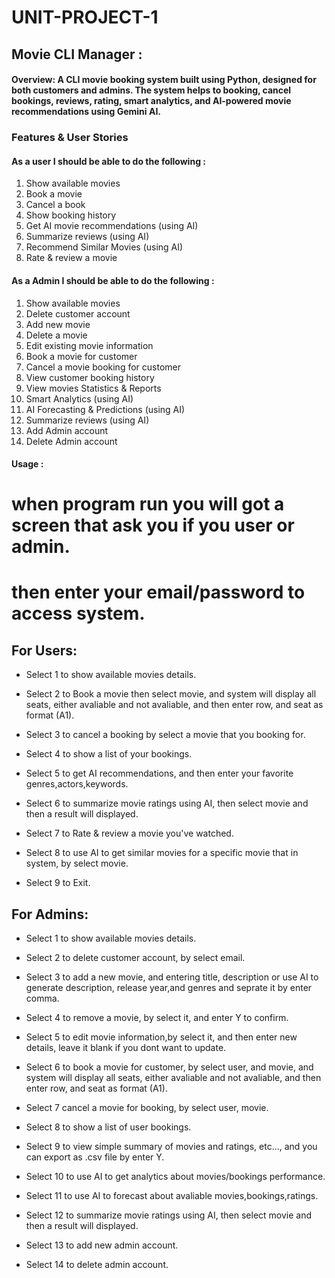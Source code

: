 # UNIT-PROJECT-1


## Movie CLI Manager :

#### Overview: A CLI movie booking system built using Python, designed for both customers and admins. The system helps to booking, cancel bookings, reviews, rating, smart analytics, and AI-powered movie recommendations using Gemini AI.


### Features & User Stories
#### As a user I should be able to do the following :
 1) Show available movies
 2) Book a movie
 3) Cancel a book
 4) Show booking history
 5) Get AI movie recommendations (using AI)
 6) Summarize reviews (using AI)
 7) Recommend Similar Movies (using AI)
 8) Rate & review a movie

#### As a Admin I should be able to do the following :
1) Show available movies
2) Delete customer account
3) Add new movie
4) Delete a movie
5) Edit existing movie information
6) Book a movie for customer
7) Cancel a movie booking for customer
8) View customer booking history
9) View movies Statistics & Reports
10) Smart Analytics (using AI)
11) AI Forecasting & Predictions (using AI)
12) Summarize reviews (using AI)
13) Add Admin account
14) Delete Admin account


#### Usage :
# when program run you will got a screen that ask you if you user or admin.
# then enter your email/password to access system.
## For Users:

- Select 1 to show available movies details.

- Select 2 to Book a movie then select movie, and system will display all seats, either avaliable and not avaliable, and then enter row, and seat as format (A1).

- Select 3 to cancel a booking by select a movie that you booking for.

- Select 4 to show a list of your bookings.

- Select 5 to get AI recommendations, and then enter your favorite genres,actors,keywords.

- Select 6 to summarize movie ratings using AI, then select movie and then a result will displayed.

- Select 7 to Rate & review a movie you've watched.

- Select 8 to use AI to get similar movies for a specific movie that in system, by select movie.

- Select 9 to Exit.

## For Admins:

- Select 1 to show available movies details.

- Select 2 to delete customer account, by select email.

- Select 3 to add a new movie, and entering title, description or use AI to generate description, release year,and genres and seprate it by enter comma.

- Select 4 to remove a movie, by select it, and enter Y to confirm.

- Select 5 to edit movie information,by select it, and then enter new details, leave it blank if you dont want to update.

- Select 6 to book a movie for customer, by select user, and movie, and system will display all seats, either avaliable and not avaliable, and then enter row, and seat as format (A1).

- Select 7 cancel a movie for booking, by select user, movie.

- Select 8 to show a list of user bookings.

- Select 9 to view simple summary of movies and ratings, etc..., and you can export as .csv file by enter Y.

- Select 10 to use AI to get analytics about movies/bookings performance.

- Select 11 to use AI to forecast about avaliable movies,bookings,ratings.

- Select 12 to summarize movie ratings using AI, then select movie and then a result will displayed.

- Select 13 to add new admin account.

- Select 14 to delete admin account.
  